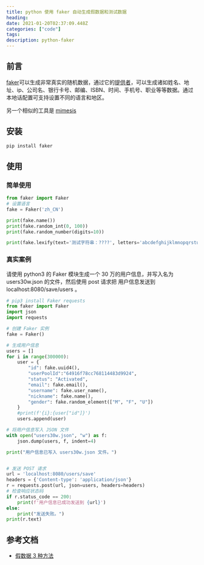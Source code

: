 ```yaml
---
title: python 使用 faker 自动生成假数据和测试数据
heading: 
date: 2021-01-20T02:37:09.448Z
categories: ["code"]
tags: 
description: python-faker
---
```

## 前言
[faker](https://faker.readthedocs.io/en/master/)可以生成非常真实的随机数据，通过它的[提供者](https://faker.readthedocs.io/en/master/providers.html)，可以生成诸如姓名、地址、ip、公司名、银行卡号、邮编、ISBN、时间、手机号、职业等等数据。通过本地话配置可支持设置不同的语言和地区。

另一个相似的工具是 [mimesis](https://github.com/lk-geimfari/mimesis)

## 安装

```bash
pip install faker
```

## 使用

### 简单使用
```python
from faker import Faker
# 设置语言
fake = Faker('zh_CN')

print(fake.name())
print(fake.random_int(0, 100))
print(fake.random_number(digits=10))

print(fake.lexify(text='测试字符串：????', letters='abcdefghijklmnopqrstuvwxyzABCDEFGHIJKLMNOPQRSTUVWXYZ'))
```

### 真实案例
请使用 python3 的 Faker 模块生成一个 30 万的用户信息，并写入名为 users30w.json 的文件，然后使用 post 请求把 用户信息发送到 localhost:8080/save/users 。

```python
# pip3 install Faker requests
from faker import Faker
import json
import requests

# 创建 Faker 实例
fake = Faker()

# 生成用户信息
users = []
for i in range(300000):
    user = {
        "id": fake.uuid4(),
        "userPoolId":"64916f78cc768114483d9924",
        "status": "Activated",
        "email": fake.email(),
        "username": fake.user_name(),
        "nickname": fake.name(),
        "gender": fake.random_element(["M", "F", "U"])
    }
    #print(f'{i}:{user["id"]}')
    users.append(user)

# 将用户信息写入 JSON 文件
with open("users30w.json", "w") as f:
    json.dump(users, f, indent=4)

print("用户信息已写入 users30w.json 文件。")


# 发送 POST 请求
url = 'localhost:8080/users/save'
headers = {'Content-type': 'application/json'}
r = requests.post(url, json=users, headers=headers)
# 检查响应状态码
if r.status_code == 200:
    print(f'用户信息已成功发送到 {url}')
else:
    print("发送失败。")
print(r.text)
```





## 参考文档
- [假数据 3 种方法](https://blog.csdn.net/pythonxiaopeng/article/details/109026484)
